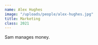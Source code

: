 ```yaml
---
name: Alex Hughes
image: "/uploads/people/alex-hughes.jpg"
title: Marketing
class: 2021
---
```


Sam manages money.
